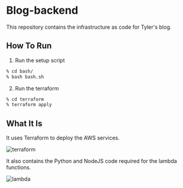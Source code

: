 # Blog-backend

This repository contains the infrastructure as code for Tyler's blog. 

## How To Run
1. Run the setup script
```bash
% cd bash/
% bash bash.sh
```
2. Run the terraform
```bash
% cd terraform
% terraform apply
```

## What It Is
It uses Terraform to deploy the AWS services.

![terraform](https://tnorlundgithub.s3-us-west-2.amazonaws.com/terraform.png)

It also contains the Python and NodeJS code required for the lambda functions.

![lambda](https://tnorlundgithub.s3-us-west-2.amazonaws.com/lambda.png)